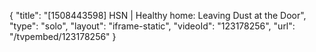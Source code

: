 {
    "title": "[1508443598] HSN | Healthy home: Leaving Dust at the Door",
    "type": "solo",
    "layout": "iframe-static",
    "videoId": "123178256",
    "url": "\/tvpembed\/123178256"
}